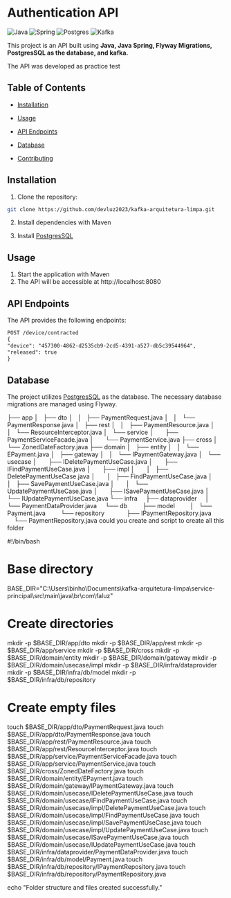 # Authentication API

![Java](https://img.shields.io/badge/java-%23ED8B00.svg?style=for-the-badge&logo=openjdk&logoColor=white)
![Spring](https://img.shields.io/badge/spring-%236DB33F.svg?style=for-the-badge&logo=spring&logoColor=white)
![Postgres](https://img.shields.io/badge/postgres-%23316192.svg?style=for-the-badge&logo=postgresql&logoColor=white)
![Kafka](https://img.shields.io/badge/Kafka-%23100000.svg?style=for-the-badge&logo=apache-kafka)

This project is an API built using **Java, Java Spring, Flyway Migrations, PostgresSQL as the database, and kafka.**

The API was developed as practice test

## Table of Contents

- [Installation](#installation)

- [Usage](#usage)
- [API Endpoints](#api-endpoints)
- [Database](#database)
- [Contributing](#contributing)

## Installation

1. Clone the repository:

```bash
git clone https://github.com/devluz2023/kafka-arquitetura-limpa.git
```

2. Install dependencies with Maven

3. Install [PostgresSQL](https://www.postgresql.org/)

## Usage

1. Start the application with Maven
2. The API will be accessible at http://localhost:8080

## API Endpoints

The API provides the following endpoints:

```markdown
POST /device/contracted
{
"device": "457300-4862-d2535cb9-2cd5-4391-a527-db5c39544964",
"released": true
}
```

## Database

The project utilizes [PostgresSQL](https://www.postgresql.org/) as the database. The necessary database migrations are managed using Flyway.

├── app
│   ├── dto
│   │   ├── PaymentRequest.java
│   │   └── PaymentResponse.java
│   ├── rest
│   │   ├── PaymentResource.java
│   │   └── ResourceInterceptor.java
│   └── service
│       ├── PaymentServiceFacade.java
│       └── PaymentService.java
├── cross
│   └── ZonedDateFactory.java
├── domain
│   ├── entity
│   │   └── EPayment.java
│   ├── gateway
│   │   └── IPaymentGateway.java
│   └── usecase
│       ├── IDeletePaymentUseCase.java
│       ├── IFindPaymentUseCase.java
│       ├── impl
│       │   ├── DeletePaymentUseCase.java
│       │   ├── FindPaymentUseCase.java
│       │   ├── SavePaymentUseCase.java
│       │   └── UpdatePaymentUseCase.java
│       ├── ISavePaymentUseCase.java
│       └── IUpdatePaymentUseCase.java
└── infra
    ├── dataprovider
    │   └── PaymentDataProvider.java
    └── db
        ├── model
        │   └── Payment.java
        └── repository
            ├── IPaymentRepository.java
            └── PaymentRepository.java could you create and script to create all this folder

#!/bin/bash

# Base directory

BASE_DIR="C:\Users\binho\Documents\kafka-arquitetura-limpa\service-principal\src\main\java\br\com\faluz"

# Create directories

mkdir -p $BASE_DIR/app/dto
mkdir -p $BASE_DIR/app/rest
mkdir -p $BASE_DIR/app/service
mkdir -p $BASE_DIR/cross
mkdir -p $BASE_DIR/domain/entity
mkdir -p $BASE_DIR/domain/gateway
mkdir -p $BASE_DIR/domain/usecase/impl
mkdir -p $BASE_DIR/infra/dataprovider
mkdir -p $BASE_DIR/infra/db/model
mkdir -p $BASE_DIR/infra/db/repository

# Create empty files

touch $BASE_DIR/app/dto/PaymentRequest.java
touch $BASE_DIR/app/dto/PaymentResponse.java
touch $BASE_DIR/app/rest/PaymentResource.java
touch $BASE_DIR/app/rest/ResourceInterceptor.java
touch $BASE_DIR/app/service/PaymentServiceFacade.java
touch $BASE_DIR/app/service/PaymentService.java
touch $BASE_DIR/cross/ZonedDateFactory.java
touch $BASE_DIR/domain/entity/EPayment.java
touch $BASE_DIR/domain/gateway/IPaymentGateway.java
touch $BASE_DIR/domain/usecase/IDeletePaymentUseCase.java
touch $BASE_DIR/domain/usecase/IFindPaymentUseCase.java
touch $BASE_DIR/domain/usecase/impl/DeletePaymentUseCase.java
touch $BASE_DIR/domain/usecase/impl/FindPaymentUseCase.java
touch $BASE_DIR/domain/usecase/impl/SavePaymentUseCase.java
touch $BASE_DIR/domain/usecase/impl/UpdatePaymentUseCase.java
touch $BASE_DIR/domain/usecase/ISavePaymentUseCase.java
touch $BASE_DIR/domain/usecase/IUpdatePaymentUseCase.java
touch $BASE_DIR/infra/dataprovider/PaymentDataProvider.java
touch $BASE_DIR/infra/db/model/Payment.java
touch $BASE_DIR/infra/db/repository/IPaymentRepository.java
touch $BASE_DIR/infra/db/repository/PaymentRepository.java

echo "Folder structure and files created successfully."
